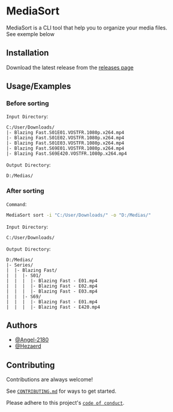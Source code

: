 # MediaSort

MediaSort is a CLI tool that help you to organize your media files.
<br/>
See exemple below

## Installation

Download the latest release from the [releases page](https://github.com/Angel-2180/MediaSort/releases)

## Usage/Examples

### Before sorting

`Input Directory`:

```
C:/User/Downloads/
|- Blazing Fast.S01E01.VOSTFR.1080p.x264.mp4
|- Blazing Fast.S01E02.VOSTFR.1080p.x264.mp4
|- Blazing Fast.S01E03.VOSTFR.1080p.x264.mp4
|- Blazing Fast.S69E01.VOSTFR.1080p.x264.mp4
|- Blazing Fast.S69E420.VOSTFR.1080p.x264.mp4
```

`Output Directory`:

```
D:/Medias/
```

### After sorting

`Command`:

```bash
MediaSort sort -i "C:/User/Downloads/" -o "D:/Medias/"
```

`Input Directory`:

```
C:/User/Downloads/
```

`Output Directory`:

```base
D:/Medias/
|- Series/
|  |- Blazing Fast/
|  |  |- S01/
|  |  |  |- Blazing Fast - E01.mp4
|  |  |  |- Blazing Fast - E02.mp4
|  |  |  |- Blazing Fast - E03.mp4
|  |  |- S69/
|  |  |  |- Blazing Fast - E01.mp4
|  |  |  |- Blazing Fast - E420.mp4
```

## Authors

- [@Angel-2180](https://github.com/Angel-2180)
- [@Hezaerd](https://github.com/Hezaerd)

## Contributing

Contributions are always welcome!

See [`CONTRIBUTING.md`](.) for ways to get started.

Please adhere to this project's [`code of conduct`](./CODE_OF_CONDUCT.md).
